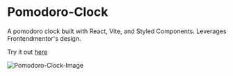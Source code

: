 # Pomodoro-Clock

A pomodoro clock built with React, Vite, and Styled Components. 
Leverages Frontendmentor's design. 

Try it out [here](https://pomodoro.jadenpark.ca/)

![Pomodoro-Clock-Image](https://user-images.githubusercontent.com/78674944/202960005-7e3ebeca-26f3-4d11-b54f-cd8849152319.png)
